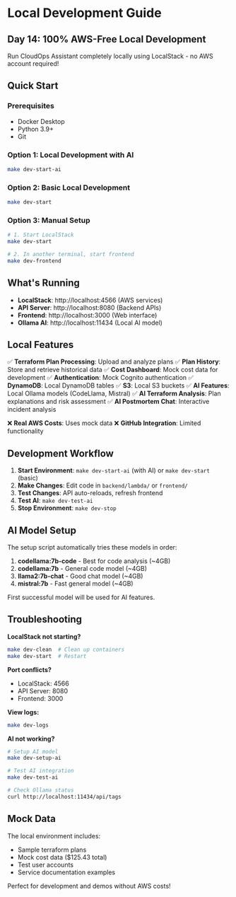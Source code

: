 # Local Development Guide

## Day 14: 100% AWS-Free Local Development

Run CloudOps Assistant completely locally using LocalStack - no AWS account required!

## Quick Start

### Prerequisites
- Docker Desktop
- Python 3.9+
- Git

### Option 1: Local Development with AI
```bash
make dev-start-ai
```

### Option 2: Basic Local Development
```bash
make dev-start
```

### Option 3: Manual Setup
```bash
# 1. Start LocalStack
make dev-start

# 2. In another terminal, start frontend
make dev-frontend
```

## What's Running

- **LocalStack**: http://localhost:4566 (AWS services)
- **API Server**: http://localhost:8080 (Backend APIs)
- **Frontend**: http://localhost:3000 (Web interface)
- **Ollama AI**: http://localhost:11434 (Local AI model)

## Local Features

✅ **Terraform Plan Processing**: Upload and analyze plans
✅ **Plan History**: Store and retrieve historical data
✅ **Cost Dashboard**: Mock cost data for development
✅ **Authentication**: Mock Cognito authentication
✅ **DynamoDB**: Local DynamoDB tables
✅ **S3**: Local S3 buckets
✅ **AI Features**: Local Ollama models (CodeLlama, Mistral)
✅ **AI Terraform Analysis**: Plan explanations and risk assessment
✅ **AI Postmortem Chat**: Interactive incident analysis

❌ **Real AWS Costs**: Uses mock data
❌ **GitHub Integration**: Limited functionality

## Development Workflow

1. **Start Environment**: `make dev-start-ai` (with AI) or `make dev-start` (basic)
2. **Make Changes**: Edit code in `backend/lambda/` or `frontend/`
3. **Test Changes**: API auto-reloads, refresh frontend
4. **Test AI**: `make dev-test-ai`
5. **Stop Environment**: `make dev-stop`

## AI Model Setup

The setup script automatically tries these models in order:
1. **codellama:7b-code** - Best for code analysis (~4GB)
2. **codellama:7b** - General code model (~4GB)
3. **llama2:7b-chat** - Good chat model (~4GB)
4. **mistral:7b** - Fast general model (~4GB)

First successful model will be used for AI features.

## Troubleshooting

**LocalStack not starting?**
```bash
make dev-clean  # Clean up containers
make dev-start  # Restart
```

**Port conflicts?**
- LocalStack: 4566
- API Server: 8080
- Frontend: 3000

**View logs:**
```bash
make dev-logs
```

**AI not working?**
```bash
# Setup AI model
make dev-setup-ai

# Test AI integration
make dev-test-ai

# Check Ollama status
curl http://localhost:11434/api/tags
```

## Mock Data

The local environment includes:
- Sample terraform plans
- Mock cost data ($125.43 total)
- Test user accounts
- Service documentation examples

Perfect for development and demos without AWS costs!
